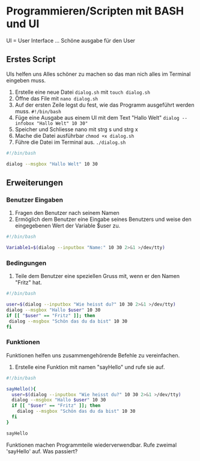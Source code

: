 # Programmieren/Scripten mit BASH und UI

UI = User Interface ... Schöne ausgabe für den User

## Erstes Script

UIs helfen uns Alles schöner zu machen so das man nich alles im Terminal eingeben muss.

1. Erstelle eine neue Datei `dialog.sh` mit `touch dialog.sh`
2. Öffne das File mit `nano dialog.sh`
3. Auf der ersten Zeile legst du fest, wie das Programm ausgeführt werden muss. `#!/bin/bash`
4. Füge eine Ausgabe aus einem UI mit dem Text "Hallo Welt" `dialog --infobox "Hallo Welt" 10 30"`
5. Speicher und Schliesse nano mit strg s und strg x
6. Mache die Datei ausführbar `chmod +x dialog.sh`
7. Führe die Datei im Terminal aus. `./dialog.sh`

```bash
#!/bin/bash

dialog --msgbox "Hallo Welt" 10 30
```

## Erweiterungen

### Benutzer Eingaben

1. Fragen den Benutzer nach seinem Namen
2. Ermöglich dem Benutzer eine Eingabe seines Benutzers und weise den eingegebenen Wert der Variable $user zu.

```bash
#!/bin/bash

Variable1=$(dialog --inputbox "Name:" 10 30 2>&1 >/dev/tty)
```

### Bedingungen

1. Teile dem Benutzer eine speziellen Gruss mit, wenn er den Namen "Fritz" hat. 

```bash
#!/bin/bash

user=$(dialog --inputbox "Wie heisst du?" 10 30 2>&1 >/dev/tty)
dialog --msgbox "Hallo $user" 10 30
if [[ "$user" == "Fritz" ]]; then
 dialog --msgbox "Schön das du da bist" 10 30
fi
```
### Funktionen

Funktionen helfen uns zusammengehörende Befehle zu vereinfachen.

1. Erstelle eine Funktion mit namen "sayHello" und rufe sie auf.

```bash
#!/bin/bash

sayHello(){
  user=$(dialog --inputbox "Wie heisst du?" 10 30 2>&1 >/dev/tty)
  dialog --msgbox "Hallo $user" 10 30
  if [[ "$user" == "Fritz" ]]; then
    dialog --msgbox "Schön das du da bist" 10 30
  fi
}

sayHello
```

Funktionen machen Programmteile wiederverwendbar. Rufe zweimal 'sayHello' auf. Was passiert?